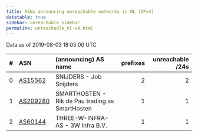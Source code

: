 ```yaml
---
title: ASNs announcing unreachable networks in NL (IPv4)
datatable: true
sidebar: unreachable_sidebar
permalink: unreachable_nl-v4.html
---
```


Data as of 2019-08-03 18:05:00 UTC


<div class="datatable-begin"></div>

|   # | ASN                                      | (announcing) AS name                            |   prefixes |   unreachable /24s |
|----:|:-----------------------------------------|:------------------------------------------------|-----------:|-------------------:|
|   0 | [AS15562](unreachable_AS15562-v4.html)   | SNIJDERS - Job Snijders                         |          2 |                  2 |
|   1 | [AS209280](unreachable_AS209280-v4.html) | SMARTHOSTEN - Rik de Pau trading as SmartHosten |          1 |                  1 |
|   2 | [AS60144](unreachable_AS60144-v4.html)   | THREE-W-INFRA-AS - 3W Infra B.V.                |          1 |                  1 |

<div class="datatable-end"></div>